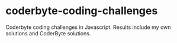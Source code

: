 # coderbyte-coding-challenges
Coderbyte coding challenges in Javascript. Results include my own solutions and CoderByte solutions. 
